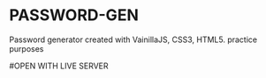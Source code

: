 # PASSWORD-GEN
Password generator created with VainillaJS, CSS3, HTML5.  practice purposes

#OPEN WITH LIVE SERVER
